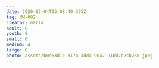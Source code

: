```yaml
---
date: 2020-06-04T05:08:49.395Z
tag: MM-002
creator: maria
adult: 0
youth: 0
small: 6
medium: 4
large: 0
photo: assets/b0e63d1c-317a-4dd4-9047-910d7b2cb288.jpeg
---
```

